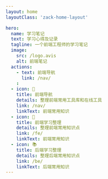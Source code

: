 ```yaml
---
layout: home
layoutClass: 'zack-home-layout'

hero:
  name: 学习笔记
  text: 学习心得及记录
  tagline: 一个前端工程师的学习笔记
  image:
    src: /logo.avis
    alt: 前端笔记
  actions:
    - text: 前端导航
      link: /nav/
    :
  - icon: 🚀
    title: 前端导航
    details: 整理前端常用工具库和在线工具
    link: /nav/
    linkText: 前端常用知识
  - icon: 🔨
    title: 前端学习整理
    details: 整理前端常用知识点
    link: /fe/
    linkText: 前端常用知识
  - icon: 📚
    title: 后端学习整理
    details: 整理后端常用知识点
    link: /be/
    linkText: 后端常用知识
---
```


<style>
.zack-home-layout .image-src {
  border-radius: 10px;
  width: 200px;
}
</style>
